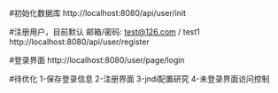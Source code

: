 #初始化数据库
http://localhost:8080/api/user/init

#注册用户，目前默认 邮箱/密码: test@126.com / test1
http://localhost:8080/api/user/register

#登录界面
http://localhost:8080/user/page/login


#待优化
1-保存登录信息
2-注册界面
3-jndi配置研究
4-未登录界面访问控制
